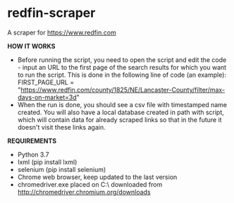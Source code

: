 # redfin-scraper
A scraper for https://www.redfin.com

**HOW IT WORKS**
- Before running the script, you need to open the script and edit the code - input an URL to the first page of the search results for which you want to run the script. This is done in the following line of code (an example):
FIRST_PAGE_URL = "https://www.redfin.com/county/1825/NE/Lancaster-County/filter/max-days-on-market=3d"
- When the run is done, you should see a csv file with timestamped name created. You will also have a local database created in path with script, which will contain data for already scraped links so that in the future it doesn't visit these links again.

**REQUIREMENTS**
- Python 3.7
- lxml (pip install lxml)
- selenium (pip install selenium)
- Chrome web browser, keep updated to the last version
- chromedriver.exe placed on C:\ downloaded from http://chromedriver.chromium.org/downloads 



